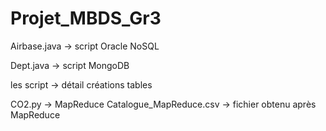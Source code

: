 # Projet_MBDS_Gr3

Airbase.java -> script Oracle NoSQL

Dept.java -> script MongoDB

les script -> détail créations tables

CO2.py -> MapReduce
Catalogue_MapReduce.csv -> fichier obtenu après MapReduce
